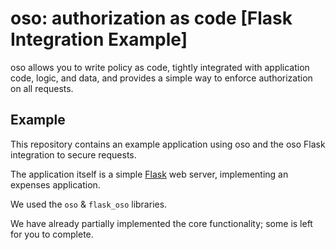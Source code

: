 # oso: authorization as code [Flask Integration Example]

oso allows you to write policy as code, tightly integrated
with application code, logic, and data, and provides a simple
way to enforce authorization on all requests.

## Example

This repository contains an example application using oso
and the oso Flask integration to secure requests.

The application itself is a simple [Flask](https://flask.palletsprojects.com/en/1.1.x/)
web server, implementing an expenses application.

We used the ``oso`` & ``flask_oso`` libraries.

We have already partially implemented the core functionality;
some is left for you to complete.
